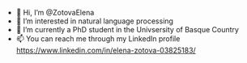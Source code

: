 - 👋 Hi, I’m @ZotovaElena
- 👀 I’m interested in natural language processing
- 🌱 I’m currently a PhD student in the Univsersity of Basque Country
- 📫 You can reach me through my LinkedIn profile https://www.linkedin.com/in/elena-zotova-03825183/

<!---
ZotovaElena/ZotovaElena is a ✨ special ✨ repository because its `README.md` (this file) appears on your GitHub profile.
You can click the Preview link to take a look at your changes.
--->
